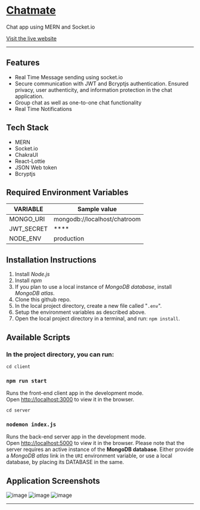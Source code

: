 # [**Chatmate**](https://chatmate-5x3f.onrender.com/)
Chat app using MERN and Socket.io


[Visit&nbsp;the&nbsp;live&nbsp;website](https://chatmate-5x3f.onrender.com/)

---
## Features
- Real Time Message sending using socket.io
- Secure communication with JWT and Bcryptjs authentication. Ensured privacy, user authenticity, and information protection in the chat application.
- Group chat as well as one-to-one chat functionality
- Real Time Notifications

## Tech Stack
- MERN
- Socket.io
- ChakraUI
- React-Lottie
- JSON Web token
- Bcryptjs

## Required Environment Variables

| VARIABLE   | Sample value                 |
| ---------- | ---------------------------- |
| MONGO_URI   | mongodb://localhost/chatroom |
| JWT_SECRET | **** |
| NODE_ENV | production |

## Installation Instructions

1. Install _Node.js_
2. Install _npm_
3. If you plan to use a local instance of _MongoDB database_, install _MongoDB atlas_.
4. Clone this github repo.
5. In the local project directory, create a new file called "`.env`".
6. Setup the environment variables as described above.
7. Open the local project directory in a terminal, and run: `npm install`.

## Available Scripts

### In the project directory, you can run:

`cd client`

### `npm run start`

Runs the front-end client app in the development mode.<br>
Open [http://localhost:3000](http://localhost:3000) to view it in the browser.


`cd server`

### `nodemon index.js`

Runs the back-end server app in the development mode.<br>
Open [http://localhost:5000](http://localhost:5000) to view it in the browser. Please note that the server requires an active instance of the **MongoDB database**. Either provide a _MongoDB atlas_ link in the `URI` environment variable, or use a local database, by placing its DATABASE in the same.

## Application Screenshots
![image](https://github.com/Kunal-Vijay/Chatmate/assets/79903746/c312f27e-3840-4057-b44f-15751a811fd4)
![image](https://github.com/Kunal-Vijay/Chatmate/assets/79903746/6ab045fa-0c51-469f-8d90-ce982cea6588)
![image](https://github.com/Kunal-Vijay/Chatmate/assets/79903746/50a23c10-43d3-464c-a471-1d24f5e1e6f6)


---